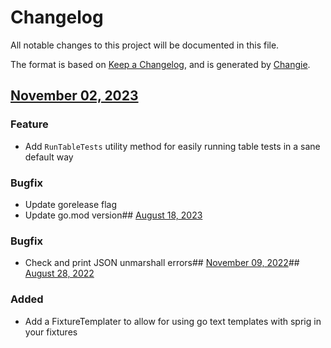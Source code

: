 # Changelog
All notable changes to this project will be documented in this file.

The format is based on [Keep a Changelog](https://keepachangelog.com/en/1.0.0/),
and is generated by [Changie](https://github.com/miniscruff/changie).
## [November 02, 2023]((https://github.com/rocktavious/autopilot/compare/v2023.8.18...v2023.11.2))
### Feature
* Add `RunTableTests` utility method for easily running table tests in a sane default way
### Bugfix
* Update gorelease flag
* Update go.mod version## [August 18, 2023]((https://github.com/rocktavious/autopilot/compare/v2022.11.9...v2023.8.18))
### Bugfix
* Check and print JSON unmarshall errors## [November 09, 2022]((https://github.com/rocktavious/autopilot/compare/v2022.8.28...v2022.11.9))## [August 28, 2022]((https://github.com/rocktavious/autopilot/compare/v0.0.0...v2022.8.28))
### Added
* Add a FixtureTemplater to allow for using go text templates with sprig in your fixtures